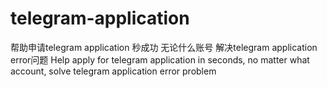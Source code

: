 # telegram-application
帮助申请telegram application 秒成功 无论什么账号 解决telegram application error问题
Help apply for telegram application in seconds, no matter what account, solve telegram application error problem

